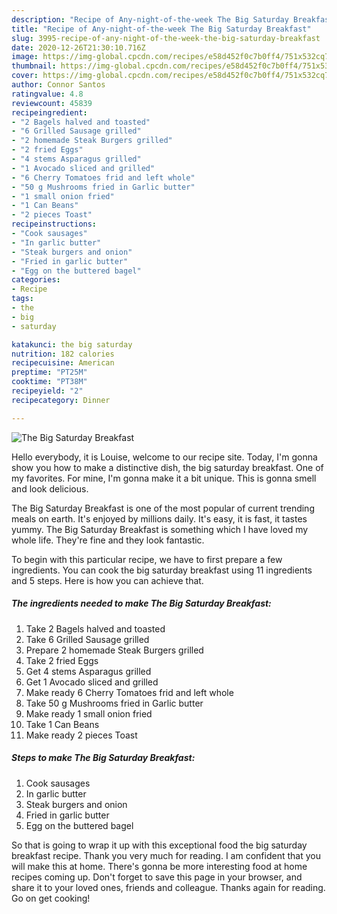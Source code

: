 ```yaml
---
description: "Recipe of Any-night-of-the-week The Big Saturday Breakfast"
title: "Recipe of Any-night-of-the-week The Big Saturday Breakfast"
slug: 3995-recipe-of-any-night-of-the-week-the-big-saturday-breakfast
date: 2020-12-26T21:30:10.716Z
image: https://img-global.cpcdn.com/recipes/e58d452f0c7b0ff4/751x532cq70/the-big-saturday-breakfast-recipe-main-photo.jpg
thumbnail: https://img-global.cpcdn.com/recipes/e58d452f0c7b0ff4/751x532cq70/the-big-saturday-breakfast-recipe-main-photo.jpg
cover: https://img-global.cpcdn.com/recipes/e58d452f0c7b0ff4/751x532cq70/the-big-saturday-breakfast-recipe-main-photo.jpg
author: Connor Santos
ratingvalue: 4.8
reviewcount: 45839
recipeingredient:
- "2 Bagels halved and toasted"
- "6 Grilled Sausage grilled"
- "2 homemade Steak Burgers grilled"
- "2 fried Eggs"
- "4 stems Asparagus grilled"
- "1 Avocado sliced and grilled"
- "6 Cherry Tomatoes frid and left whole"
- "50 g Mushrooms fried in Garlic butter"
- "1 small onion fried"
- "1 Can Beans"
- "2 pieces Toast"
recipeinstructions:
- "Cook sausages"
- "In garlic butter"
- "Steak burgers and onion"
- "Fried in garlic butter"
- "Egg on the buttered bagel"
categories:
- Recipe
tags:
- the
- big
- saturday

katakunci: the big saturday 
nutrition: 182 calories
recipecuisine: American
preptime: "PT25M"
cooktime: "PT38M"
recipeyield: "2"
recipecategory: Dinner

---
```



![The Big Saturday Breakfast](https://img-global.cpcdn.com/recipes/e58d452f0c7b0ff4/751x532cq70/the-big-saturday-breakfast-recipe-main-photo.jpg)

Hello everybody, it is Louise, welcome to our recipe site. Today, I'm gonna show you how to make a distinctive dish, the big saturday breakfast. One of my favorites. For mine, I'm gonna make it a bit unique. This is gonna smell and look delicious.



The Big Saturday Breakfast is one of the most popular of current trending meals on earth. It's enjoyed by millions daily. It's easy, it is fast, it tastes yummy. The Big Saturday Breakfast is something which I have loved my whole life. They're fine and they look fantastic.


To begin with this particular recipe, we have to first prepare a few ingredients. You can cook the big saturday breakfast using 11 ingredients and 5 steps. Here is how you can achieve that.

<!--inarticleads1-->

##### The ingredients needed to make The Big Saturday Breakfast:

1. Take 2 Bagels halved and toasted
1. Take 6 Grilled Sausage grilled
1. Prepare 2 homemade Steak Burgers grilled
1. Take 2 fried Eggs
1. Get 4 stems Asparagus grilled
1. Get 1 Avocado sliced and grilled
1. Make ready 6 Cherry Tomatoes frid and left whole
1. Take 50 g Mushrooms fried in Garlic butter
1. Make ready 1 small onion fried
1. Take 1 Can Beans
1. Make ready 2 pieces Toast




<!--inarticleads2-->

##### Steps to make The Big Saturday Breakfast:

1. Cook sausages
1. In garlic butter
1. Steak burgers and onion
1. Fried in garlic butter
1. Egg on the buttered bagel




So that is going to wrap it up with this exceptional food the big saturday breakfast recipe. Thank you very much for reading. I am confident that you will make this at home. There's gonna be more interesting food at home recipes coming up. Don't forget to save this page in your browser, and share it to your loved ones, friends and colleague. Thanks again for reading. Go on get cooking!
